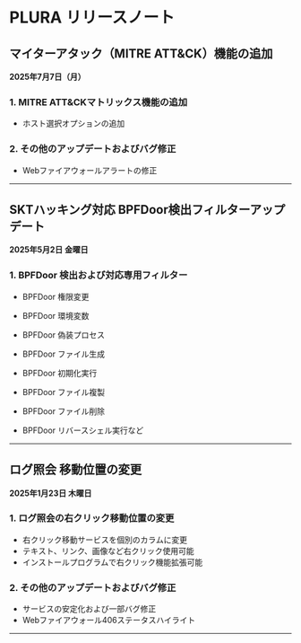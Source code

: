 # PLURA リリースノート

## マイターアタック（MITRE ATT\&CK）機能の追加

**2025年7月7日（月）**

### 1. MITRE ATT\&CKマトリックス機能の追加

* ホスト選択オプションの追加

### 2. その他のアップデートおよびバグ修正

* Webファイアウォールアラートの修正

---

## SKTハッキング対応 BPFDoor検出フィルターアップデート
**2025年5月2日 金曜日**

### 1. BPFDoor 検出および対応専用フィルター
- BPFDoor 権限変更  
- BPFDoor 環境変数  
- BPFDoor 偽装プロセス  

- BPFDoor ファイル生成  
- BPFDoor 初期化実行  
- BPFDoor ファイル複製  
- BPFDoor ファイル削除  
- BPFDoor リバースシェル実行など

---

## ログ照会 移動位置の変更
**2025年1月23日 木曜日**

### 1. ログ照会の右クリック移動位置の変更
- 右クリック移動サービスを個別のカラムに変更
- テキスト、リンク、画像など右クリック使用可能
- インストールプログラムで右クリック機能拡張可能

### 2. その他のアップデートおよびバグ修正
- サービスの安定化および一部バグ修正
- Webファイアウォール406ステータスハイライト

---
